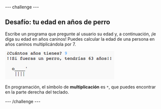 --- challenge ---

## Desafío: tu edad en años de perro

Escribe un programa que pregunte al usuario su edad y, a continuación, ¡le diga su edad en años caninos! Puedes calcular la edad de una persona en años caninos multiplicándola por 7.

![screenshot](images/me-dog-years.png)

En programación, el símbolo de **multiplicación** es `*`, que puedes encontrar en la parte derecha del teclado.

--- /challenge ---

